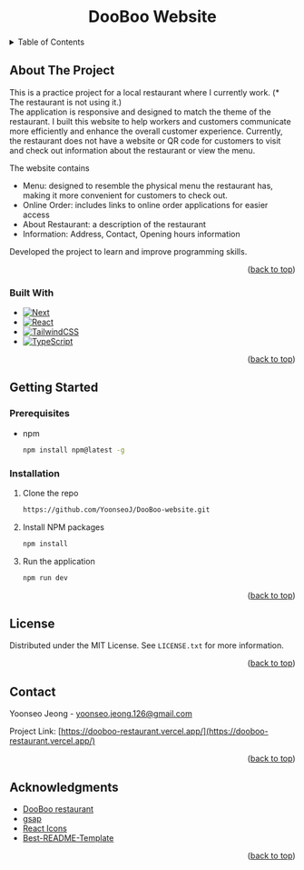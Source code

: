 <!-- Reference: https://github.com/othneildrew/Best-README-Template -->

<a name="readme-top"></a>

<!-- PROJECT LOGO -->
<div align="center">

<h1 align="center">DooBoo Website</h1>

</div>

<!-- TABLE OF CONTENTS -->
<details>
  <summary>Table of Contents</summary>
  <ol>
    <li>
      <a href="#about-the-project">About The Project</a>
      <ul>
        <li><a href="#built-with">Built With</a></li>
      </ul>
    </li>
    <li>
      <a href="#getting-started">Getting Started</a>
      <ul>
        <li><a href="#prerequisites">Prerequisites</a></li>
        <li><a href="#installation">Installation</a></li>
      </ul>
    </li>
    <li><a href="#license">License</a></li>
    <li><a href="#contact">Contact</a></li>
    <li><a href="#acknowledgments">Acknowledgments</a></li>
  </ol>
</details>

<!-- ABOUT THE PROJECT -->

## About The Project

This is a practice project for a local restaurant where I currently work. (* The restaurant is not using it.) 
<br/>
The application is responsive and designed to match the theme of the restaurant. I built this website to help workers and customers communicate more efficiently and enhance the overall customer experience. Currently, the restaurant does not have a website or QR code for customers to visit and check out information about the restaurant or view the menu.

The website contains
- Menu: designed to resemble the physical menu the restaurant has, making it more convenient for customers to check out.
- Online Order: includes links to online order applications for easier access
- About Restaurant: a description of the restaurant
- Information: Address, Contact, Opening hours information

Developed the project to learn and improve programming skills.


<p align="right">(<a href="#readme-top">back to top</a>)</p>

### Built With

-   [![Next][Next.js]][Next-url]
-   [![React][React.js]][React-url]
-   [![TailwindCSS][Tailwinscss]][Tailwindcss-url]
-   [![TypeScript][Typescript]][Typescript-url]

<p align="right">(<a href="#readme-top">back to top</a>)</p>

<!-- GETTING STARTED -->

## Getting Started

### Prerequisites

-   npm
    ```sh
    npm install npm@latest -g
    ```

### Installation

1. Clone the repo
    ```sh
    https://github.com/YoonseoJ/DooBoo-website.git
    ```
2. Install NPM packages
    ```sh
    npm install
    ```
3. Run the application
    ```sh
    npm run dev
    ```

<p align="right">(<a href="#readme-top">back to top</a>)</p>

<!-- LICENSE -->

## License

Distributed under the MIT License. See `LICENSE.txt` for more information.

<p align="right">(<a href="#readme-top">back to top</a>)</p>

<!-- CONTACT -->

## Contact

Yoonseo Jeong - yoonseo.jeong.126@gmail.com

Project Link: [https://dooboo-restaurant.vercel.app/](https://dooboo-restaurant.vercel.app/)

<p align="right">(<a href="#readme-top">back to top</a>)</p>

<!-- ACKNOWLEDGMENTS -->

## Acknowledgments

-   [DooBoo restaurant](https://www.google.com/maps/place/DooBoo/@49.218705,-122.9634007,17z/data=!3m1!4b1!4m6!3m5!1s0x548677cad30099b5:0x34cf9efc4648836d!8m2!3d49.2187015!4d-122.9608258!16s%2Fg%2F11fzvwh49g?entry=ttu)
-   [gsap](https://gsap.com/)
-   [React Icons](https://react-icons.github.io/react-icons/search)
-   [Best-README-Template](https://github.com/othneildrew/Best-README-Template)

<p align="right">(<a href="#readme-top">back to top</a>)</p>

<!-- MARKDOWN LINKS & IMAGES -->
<!-- https://www.markdownguide.org/basic-syntax/#reference-style-links -->

[Next.js]: https://img.shields.io/badge/next.js-000000?style=for-the-badge&logo=nextdotjs&logoColor=white
[Next-url]: https://nextjs.org/
[React.js]: https://img.shields.io/badge/React-20232A?style=for-the-badge&logo=react&logoColor=61DAFB
[React-url]: https://reactjs.org/
[Tailwinscss]: https://img.shields.io/badge/tailwindcss-0f172a?style=for-the-badge&logo=tailwindcss&logoColor=06B6D4
[Tailwindcss-url]: https://tailwindcss.com/
[Typescript]: https://img.shields.io/badge/typescript-262626?style=for-the-badge&logo=typescript&logoColor=3178C6
[Typescript-url]: https://www.typescriptlang.org/
